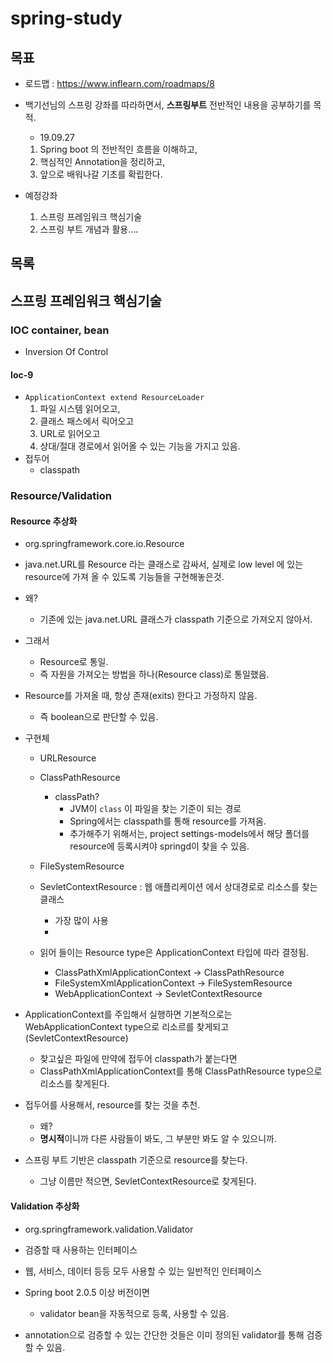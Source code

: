 # spring-study



## 목표

- 로드맵 : https://www.inflearn.com/roadmaps/8

- 백기선님의 스프링 강좌를 따라하면서, **스프링부트** 전반적인 내용을 공부하기를 목적.

  - 19.09.27

  1. Spring boot 의 전반적인 흐름을 이해하고,
  2. 핵심적인 Annotation을 정리하고,
  3. 앞으로 배워나갈 기초를 확립한다.

- 예정강좌
  1. 스프링 프레임워크 핵심기술
  2. 스프링 부트 개념과 활용....



## 목록



## 스프링 프레임워크 핵심기술

### IOC container, bean

- Inversion Of Control

#### Ioc-9

- `ApplicationContext extend ResourceLoader`
  1. 파일 시스템 읽어오고,
  2. 클래스 패스에서 릭어오고
  3. URL로 읽어오고
  4. 상대/절대 경로에서 읽어올 수 있는 기능을 가지고 있음.
- 접두어
  - classpath



### Resource/Validation

#### Resource 추상화

- org.springframework.core.io.Resource

- java.net.URL를 Resource 라는 클래스로 감싸서, 실제로 low level 에 있는 resource에 가져 올 수 있도록 기능들을 구현해놓은것.
- 왜?

  - 기존에 있는 java.net.URL 클래스가 classpath 기준으로 가져오지 않아서.
- 그래서

  - Resource로 통일.
  - 즉 자원을 가져오는 방법을 하나(Resource class)로 통일했음.
- Resource를 가져올 때, 항상 존재(exits) 한다고 가정하지 않음.

  - 즉 boolean으로 판단할 수 있음.
- 구현체

  - URLResource
  - ClassPathResource
    - classPath?
      - JVM이  `class` 이 파일을 찾는 기준이 되는 경로
      - Spring에서는 classpath를 통해 resource를 가져옴.
      - 추가해주기 위해서는, project settings-models에서 해당 폴더를 resource에 등록시켜야 springd이 찾을 수 있음.
  - FileSystemResource
  - SevletContextResource : 웹 애플리케이션 에서 상대경로로 리소스를 찾는 클래스

    - 가장 많이 사용
    - 
  - 읽어 들이는 Resource type은 ApplicationContext 타입에 따라 결정됨.
    - ClassPathXmlApplicationContext -> ClassPathResource
    - FileSystemXmlApplicationContext -> FileSystemResource
    - WebApplicationContext -> SevletContextResource
- ApplicationContext를 주입해서 실행하면 기본적으로는 WebApplicationContext type으로 리소르를 찾게되고(SevletContextResource)
  - 찾고싶은 파일에 만약에 접두어 classpath가 붙는다면
  - ClassPathXmlApplicationContext를 통해 ClassPathResource type으로 리소스를 찾게된다.

- 접두어를 사용해서, resource를 찾는 것을 추천.
  - 왜?
  - **명시적**이니까 다른 사람들이 봐도, 그 부분만 봐도 알 수 있으니까.

- 스프링 부트 기반은 classpath 기준으로 resource를 찾는다.
  - 그냥 이름만 적으면, SevletContextResource로 찾게된다.



#### Validation 추상화

- org.springframework.validation.Validator

- 검증할 때 사용하는 인터페이스
- 웹, 서비스, 데이터 등등 모두 사용할 수 있는 일반적인 인터페이스
- Spring boot 2.0.5 이상 버전이면
  - validator bean을 자동적으로 등록, 사용할 수 있음.

- annotation으로 검증할 수 있는 간단한 것들은 이미 정의된 validator를 통해 검증할 수 있음.



